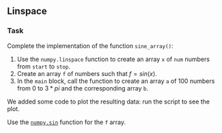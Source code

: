 ## Linspace

### Task
Complete the implementation of the function `sine_array()`:
1) Use the `numpy.linspace` function to create an array `x` of `num` numbers from `start` to `stop`.
2) Create an array `f` of numbers such that $f = sin(x)$.
3) In the `main` block, call the function to create an array `a` of $100$ numbers from $0$ to $3 * pi$
   and the corresponding array `b`.

We added some code to plot the resulting data: run the script to see the plot.

<div class="hint">
Use the <a href="https://numpy.org/doc/stable/reference/generated/numpy.sin.html?highlight=sin#numpy.sin"><code>numpy.sin</code></a> function for the <code>f</code> array.
</div>